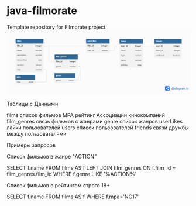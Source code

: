 # java-filmorate
Template repository for Filmorate project.
![Схема](/vol1.png)

Таблицы с Данными

films список фильмов
MPA рейтинг Ассоциации кинокомпаний
film_genres связь фильмов с жанрами
genre список жанров
userLikes лайки пользователей
users список пользователей
friends связи дружбы между пользователями

Примеры запросов

Список фильмов в жанре "ACTION"

SELECT f.name
FROM films AS f
LEFT JOIN film_genres ON f.film_id = film_genres.film_id
WHERE f.genre LIKE '%ACTION%'

Список фильмов с рейтингом строго 18+

SELECT f.name 
FROM films AS f
WHERE f.mpa='NC17'